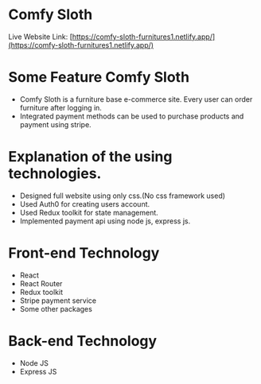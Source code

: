 # Comfy Sloth

Live Website Link: [https://comfy-sloth-furnitures1.netlify.app/](https://comfy-sloth-furnitures1.netlify.app/)

# Some Feature Comfy Sloth

- Comfy Sloth is a furniture base e-commerce site. Every user can order furniture after logging in.
- Integrated payment methods can be used to purchase products and payment using stripe.

# Explanation of the using technologies.

- Designed full website using only css.(No css framework used)
- Used Auth0 for creating users account.
- Used Redux toolkit for state management.
- Implemented payment api using node js, express js.

# Front-end Technology

- React
- React Router
- Redux toolkit
- Stripe payment service
- Some other packages

# Back-end Technology

- Node JS
- Express JS
